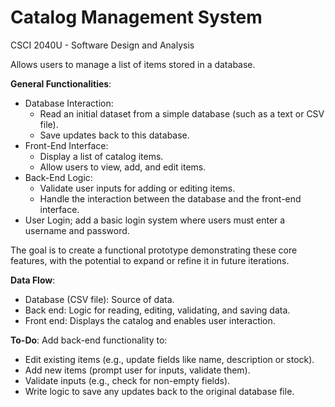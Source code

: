 # Catalog Management System

CSCI 2040U - Software Design and Analysis

Allows users to manage a list of items stored in a database.

**General Functionalities**:
- Database Interaction:
  - Read an initial dataset from a simple database (such as a text or CSV file).
  - Save updates back to this database.
- Front-End Interface:
  - Display a list of catalog items.
  - Allow users to view, add, and edit items.
- Back-End Logic:
  - Validate user inputs for adding or editing items.
  - Handle the interaction between the database and the front-end interface.
- User Login; add a basic login system where users must enter a username and password.

The goal is to create a functional prototype demonstrating these core features, with the potential to expand or refine it in future iterations.

**Data Flow**:
- Database (CSV file): Source of data.
- Back end: Logic for reading, editing, validating, and saving data.
- Front end: Displays the catalog and enables user interaction.

**To-Do**:
Add back-end functionality to:
- Edit existing items (e.g., update fields like name, description or stock).
- Add new items (prompt user for inputs, validate them).
- Validate inputs (e.g., check for non-empty fields).
- Write logic to save any updates back to the original database file. 
